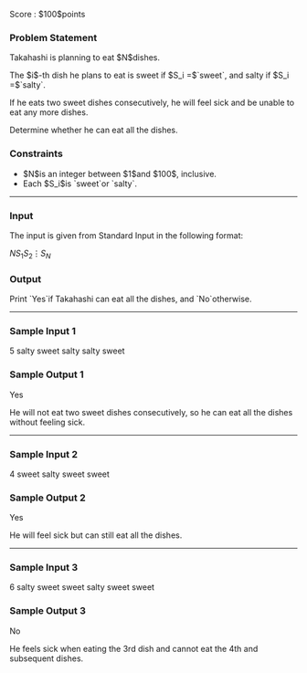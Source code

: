 
<div>

<span>

<span>

<p>
Score : $100$points
</p>

<div>

<section>

### **Problem Statement**

<p>
Takahashi is planning to eat $N$dishes.
</p>

<p>
The $i$-th dish he plans to eat is sweet if $S_i =$`sweet`, and salty if $S_i =$`salty`.
</p>

<p>
If he eats two sweet dishes consecutively, he will feel sick and be unable to eat any more dishes.
</p>

<p>
Determine whether he can eat all the dishes.
</p>

</section>

</div>

<div>

<section>

### **Constraints**

<ul>

<li>
$N$is an integer between $1$and $100$, inclusive.
</li>

<li>
Each $S_i$is `sweet`or `salty`.
</li>

</ul>

</section>

</div>

---

<div>

<div>

<section>

### **Input**

<p>
The input is given from Standard Input in the following format:
</p>

<div>

$N$$S_1$$S_2$$\vdots$$S_N$
</div>

</section>

</div>

<div>

<section>

### **Output**

<p>
Print `Yes`if Takahashi can eat all the dishes, and `No`otherwise.
</p>

</section>

</div>

</div>

---

<div>

<section>

### **Sample Input 1**

<div>

5
salty
sweet
salty
salty
sweet

</div>

</section>

</div>

<div>

<section>

### **Sample Output 1**

<div>

Yes

</div>

<p>
He will not eat two sweet dishes consecutively, so he can eat all the dishes without feeling sick.
</p>

</section>

</div>

---

<div>

<section>

### **Sample Input 2**

<div>

4
sweet
salty
sweet
sweet

</div>

</section>

</div>

<div>

<section>

### **Sample Output 2**

<div>

Yes

</div>

<p>
He will feel sick but can still eat all the dishes.
</p>

</section>

</div>

---

<div>

<section>

### **Sample Input 3**

<div>

6
salty
sweet
sweet
salty
sweet
sweet

</div>

</section>

</div>

<div>

<section>

### **Sample Output 3**

<div>

No

</div>

<p>
He feels sick when eating the 3rd dish and cannot eat the 4th and subsequent dishes.
</p>

</section>

</div>

</span>

</span>

</div>
